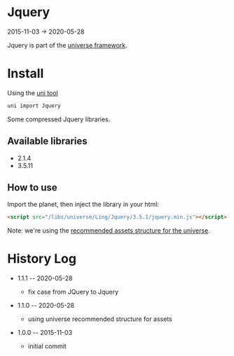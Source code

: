Jquery
=============
2015-11-03 -> 2020-05-28



Jquery is part of the [universe framework](https://github.com/karayabin/universe-snapshot).


Install
=============


Using the [uni tool](https://github.com/lingtalfi/universe-naive-importer)
```bash
uni import Jquery
```



Some compressed Jquery libraries.


Available libraries
-----------------------


- 2.1.4
- 3.5.11




How to use
---------------

Import the planet, then inject the library in your html:

```html 
<script src="/libs/universe/Ling/Jquery/3.5.1/jquery.min.js"></script>
```


Note: we're using the [recommended assets structure for the universe](https://github.com/lingtalfi/NotationFan/blob/master/universe-assets.md).







History Log
===============

- 1.1.1 -- 2020-05-28

    - fix case from JQuery to Jquery
    
- 1.1.0 -- 2020-05-28

    - using universe recommended structure for assets

- 1.0.0 -- 2015-11-03

    - initial commit


